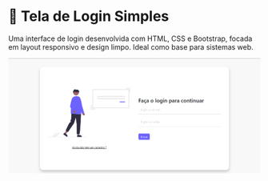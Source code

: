 # 🔐 Tela de Login Simples
Uma interface de login desenvolvida com HTML, CSS e Bootstrap, focada em layout responsivo e design limpo. Ideal como base para sistemas web.

![Imagem tela principal](img/Captura%20de%20tela%202025-05-06%20110412.png)

